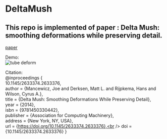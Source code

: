 # DeltaMush
##  This repo is implemented of paper : Delta Mush: smoothing deformations while preserving detail.
[paper](https://dl.acm.org/doi/10.1145/2633374.2633376#:~:text=9-,ABSTRACT,original%20detail%20of%20the%20model.&text=It%20has%20been%20used%20in,it%20was%20developed%20in%202010.)

Demo:<br />
![tube deform](https://user-images.githubusercontent.com/80449377/111984533-70b7d700-8b46-11eb-8c1b-cfa8f5d54c96.png)


Citation:<br />
@inproceedings
{<br />
10.1145/2633374.2633376,<br />
author = {Mancewicz, Joe and Derksen, Matt L. and Rijpkema, Hans and Wilson, Cyrus A.},<br />
title = {Delta Mush: Smoothing Deformations While Preserving Detail},<br />
year = {2014},<br />
isbn = {9781450330442},<br />
publisher = {Association for Computing Machinery},<br />
address = {New York, NY, USA},<br />
url = {https://doi.org/10.1145/2633374.2633376},<br />
doi = {10.1145/2633374.2633376}
}
